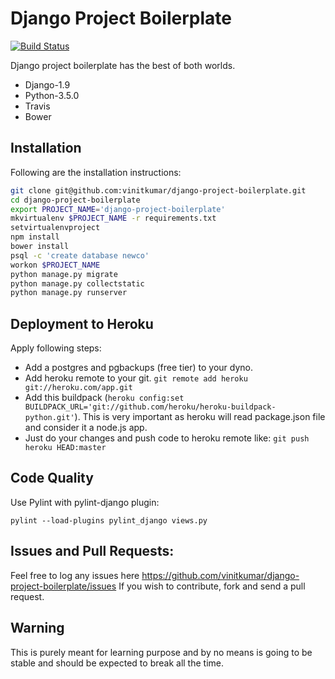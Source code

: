# Django Project Boilerplate

[![Build Status](https://travis-ci.org/vinitkumar/django-project-boilerplate.svg?branch=master)](https://travis-ci.org/vinitkumar/django-project-boilerplate)

Django project boilerplate has the best of both worlds.
- Django-1.9
- Python-3.5.0
- Travis
- Bower


## Installation

Following are the installation instructions:

```sh
git clone git@github.com:vinitkumar/django-project-boilerplate.git
cd django-project-boilerplate
export PROJECT_NAME='django-project-boilerplate'
mkvirtualenv $PROJECT_NAME -r requirements.txt
setvirtualenvproject
npm install
bower install
psql -c 'create database newco'
workon $PROJECT_NAME
python manage.py migrate
python manage.py collectstatic
python manage.py runserver
```

## Deployment to Heroku

Apply following steps:

- Add a postgres and pgbackups (free tier) to your dyno.
- Add heroku remote to your git. `git remote add heroku git://heroku.com/app.git`
- Add this buildpack (`heroku config:set
  BUILDPACK_URL='git://github.com/heroku/heroku-buildpack-python.git'`).
  This is very important as heroku will read package.json file and consider it
  a node.js app.
- Just do your changes and push code to heroku remote like: `git push heroku
  HEAD:master`


## Code Quality

Use Pylint with pylint-django plugin:

```
pylint --load-plugins pylint_django views.py
```

## Issues and Pull Requests:

Feel free to log any issues here https://github.com/vinitkumar/django-project-boilerplate/issues
If you wish to contribute, fork and send a pull request.

## Warning
This is purely meant for learning purpose and by no means is
going to be stable and should be expected to break all the time.
